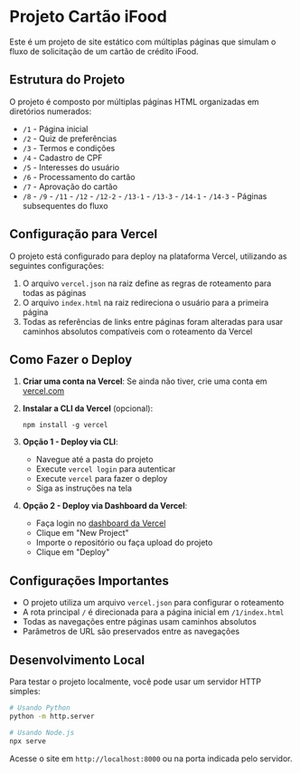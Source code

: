 # Projeto Cartão iFood

Este é um projeto de site estático com múltiplas páginas que simulam o fluxo de solicitação de um cartão de crédito iFood.

## Estrutura do Projeto

O projeto é composto por múltiplas páginas HTML organizadas em diretórios numerados:

- `/1` - Página inicial
- `/2` - Quiz de preferências
- `/3` - Termos e condições
- `/4` - Cadastro de CPF
- `/5` - Interesses do usuário
- `/6` - Processamento do cartão
- `/7` - Aprovação do cartão
- `/8` - `/9` - `/11` - `/12` - `/12-2` - `/13-1` - `/13-3` - `/14-1` - `/14-3` - Páginas subsequentes do fluxo

## Configuração para Vercel

O projeto está configurado para deploy na plataforma Vercel, utilizando as seguintes configurações:

1. O arquivo `vercel.json` na raiz define as regras de roteamento para todas as páginas
2. O arquivo `index.html` na raiz redireciona o usuário para a primeira página
3. Todas as referências de links entre páginas foram alteradas para usar caminhos absolutos compatíveis com o roteamento da Vercel

## Como Fazer o Deploy

1. **Criar uma conta na Vercel**: Se ainda não tiver, crie uma conta em [vercel.com](https://vercel.com)

2. **Instalar a CLI da Vercel** (opcional):
   ```
   npm install -g vercel
   ```

3. **Opção 1 - Deploy via CLI**:
   - Navegue até a pasta do projeto
   - Execute `vercel login` para autenticar
   - Execute `vercel` para fazer o deploy
   - Siga as instruções na tela

4. **Opção 2 - Deploy via Dashboard da Vercel**:
   - Faça login no [dashboard da Vercel](https://vercel.com/dashboard)
   - Clique em "New Project"
   - Importe o repositório ou faça upload do projeto
   - Clique em "Deploy"

## Configurações Importantes

- O projeto utiliza um arquivo `vercel.json` para configurar o roteamento
- A rota principal `/` é direcionada para a página inicial em `/1/index.html`
- Todas as navegações entre páginas usam caminhos absolutos
- Parâmetros de URL são preservados entre as navegações

## Desenvolvimento Local

Para testar o projeto localmente, você pode usar um servidor HTTP simples:

```bash
# Usando Python
python -m http.server

# Usando Node.js
npx serve
```

Acesse o site em `http://localhost:8000` ou na porta indicada pelo servidor. 
